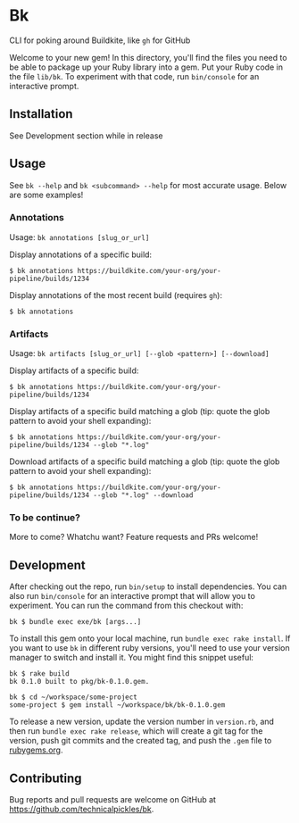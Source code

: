 # Bk

CLI for poking around Buildkite, like `gh` for GitHub

Welcome to your new gem! In this directory, you'll find the files you need to be able to package up your Ruby library into a gem. Put your Ruby code in the file `lib/bk`. To experiment with that code, run `bin/console` for an interactive prompt.

## Installation

See Development section while in release

## Usage

See `bk --help` and `bk <subcommand> --help` for most accurate usage. Below are some examples!

### Annotations

Usage: `bk annotations [slug_or_url]`

Display annotations of a specific build:

    $ bk annotations https://buildkite.com/your-org/your-pipeline/builds/1234

Display annotations of the most recent build (requires `gh`):

    $ bk annotations

### Artifacts

Usage: `bk artifacts [slug_or_url] [--glob <pattern>] [--download]`

Display artifacts of a specific build:

    $ bk annotations https://buildkite.com/your-org/your-pipeline/builds/1234

Display artifacts of a specific build matching a glob (tip: quote the glob pattern to avoid your shell expanding):

    $ bk annotations https://buildkite.com/your-org/your-pipeline/builds/1234 --glob "*.log"

Download artifacts of a specific build matching a glob (tip: quote the glob pattern to avoid your shell expanding):

    $ bk annotations https://buildkite.com/your-org/your-pipeline/builds/1234 --glob "*.log" --download

### To be continue?

More to come? Whatchu want? Feature requests and PRs welcome!

## Development

After checking out the repo, run `bin/setup` to install dependencies. You can also run `bin/console` for an interactive prompt that will allow you to experiment. You can run the command from this checkout with:

    bk $ bundle exec exe/bk [args...]

To install this gem onto your local machine, run `bundle exec rake install`. If you want to use `bk` in different ruby versions, you'll need to use your version manager to switch and install it. You might find this snippet useful:

    bk $ rake build
    bk 0.1.0 built to pkg/bk-0.1.0.gem.

    bk $ cd ~/workspace/some-project
    some-project $ gem install ~/workspace/bk/bk-0.1.0.gem

To release a new version, update the version number in `version.rb`, and then run `bundle exec rake release`, which will create a git tag for the version, push git commits and the created tag, and push the `.gem` file to [rubygems.org](https://rubygems.org).

## Contributing

Bug reports and pull requests are welcome on GitHub at https://github.com/technicalpickles/bk.
